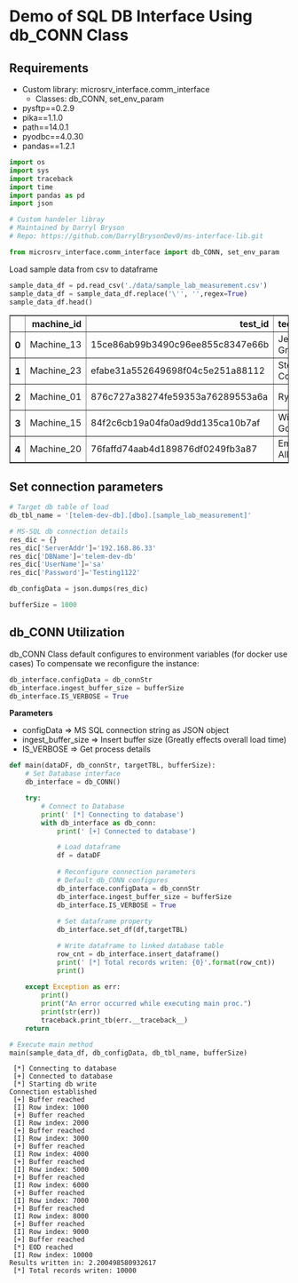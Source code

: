 # Demo of SQL DB Interface Using db_CONN Class 

## Requirements
- Custom library: microsrv_interface.comm_interface
    - Classes: db_CONN, set_env_param
- pysftp==0.2.9
- pika==1.1.0
- path==14.0.1
- pyodbc==4.0.30
- pandas==1.2.1


```python
import os
import sys
import traceback
import time
import pandas as pd
import json
```


```python
# Custom handeler libray 
# Maintained by Darryl Bryson
# Repo: https://github.com/DarrylBrysonDev0/ms-interface-lib.git

from microsrv_interface.comm_interface import db_CONN, set_env_param
```

Load sample data from csv to dataframe


```python
sample_data_df = pd.read_csv('./data/sample_lab_measurement.csv') 
sample_data_df = sample_data_df.replace('\'', '',regex=True)
sample_data_df.head()
```




<div>
<style scoped>
    .dataframe tbody tr th:only-of-type {
        vertical-align: middle;
    }

    .dataframe tbody tr th {
        vertical-align: top;
    }

    .dataframe thead th {
        text-align: right;
    }
</style>
<table border="1" class="dataframe">
  <thead>
    <tr style="text-align: right;">
      <th></th>
      <th>machine_id</th>
      <th>test_id</th>
      <th>technician</th>
      <th>test_routine</th>
      <th>batched</th>
      <th>loc_1_x_offset</th>
      <th>loc_1_y_offset</th>
      <th>loc_1_z_offset</th>
      <th>loc_2_x_offset</th>
      <th>loc_2_y_offset</th>
      <th>loc_2_z_offset</th>
    </tr>
  </thead>
  <tbody>
    <tr>
      <th>0</th>
      <td>Machine_13</td>
      <td>15ce86ab99b3490c96ee855c8347e66b</td>
      <td>Jennifer Green</td>
      <td>[d, f, c, b, e]</td>
      <td>NaN</td>
      <td>14.27</td>
      <td>0.295528</td>
      <td>3072</td>
      <td>10.12</td>
      <td>0.953938</td>
      <td>4681</td>
    </tr>
    <tr>
      <th>1</th>
      <td>Machine_23</td>
      <td>efabe31a552649698f04c5e251a88112</td>
      <td>Stephanie Collins</td>
      <td>[a, c, d, e, f, b]</td>
      <td>No</td>
      <td>-4.78</td>
      <td>0.579363</td>
      <td>4453</td>
      <td>0.66</td>
      <td>0.653040</td>
      <td>4747</td>
    </tr>
    <tr>
      <th>2</th>
      <td>Machine_01</td>
      <td>876c727a38274fe59353a76289553a6a</td>
      <td>Ryan Page</td>
      <td>[f, a, d, b, e, c]</td>
      <td>NaN</td>
      <td>13.80</td>
      <td>0.961564</td>
      <td>4824</td>
      <td>-7.30</td>
      <td>0.842194</td>
      <td>4724</td>
    </tr>
    <tr>
      <th>3</th>
      <td>Machine_15</td>
      <td>84f2c6cb19a04fa0ad9dd135ca10b7af</td>
      <td>Willie Golden</td>
      <td>[a, c, e, d]</td>
      <td>Yes</td>
      <td>3.42</td>
      <td>0.838260</td>
      <td>4970</td>
      <td>3.75</td>
      <td>0.466604</td>
      <td>2875</td>
    </tr>
    <tr>
      <th>4</th>
      <td>Machine_20</td>
      <td>76faffd74aab4d189876df0249fb3a87</td>
      <td>Emily Allen</td>
      <td>[b, f]</td>
      <td>Yes</td>
      <td>5.84</td>
      <td>0.499678</td>
      <td>2782</td>
      <td>-12.86</td>
      <td>0.919360</td>
      <td>3112</td>
    </tr>
  </tbody>
</table>
</div>



## Set connection parameters


```python
# Target db table of load
db_tbl_name = '[telem-dev-db].[dbo].[sample_lab_measurement]'
```


```python
# MS-SQL db connection details
res_dic = {}
res_dic['ServerAddr']='192.168.86.33'
res_dic['DBName']='telem-dev-db'
res_dic['UserName']='sa'
res_dic['Password']='Testing1122'

db_configData = json.dumps(res_dic)
```


```python
bufferSize = 1000
```

## db_CONN Utilization
db_CONN Class default configures to environment variables (for docker use cases)
To compensate we reconfigure the instance:
```python
db_interface.configData = db_connStr
db_interface.ingest_buffer_size = bufferSize
db_interface.IS_VERBOSE = True
```
**Parameters**
- configData => MS SQL connection string as JSON object
- ingest_buffer_size => Insert buffer size (Greatly effects overall load time)
- IS_VERBOSE => Get process details


```python
def main(dataDF, db_connStr, targetTBL, bufferSize):
    # Set Database interface
    db_interface = db_CONN()

    try:
        # Connect to Database
        print(' [*] Connecting to database')
        with db_interface as db_conn:
            print(' [+] Connected to database')

            # Load dataframe
            df = dataDF
            
            # Reconfigure connection parameters
            # Default db_CONN configures 
            db_interface.configData = db_connStr
            db_interface.ingest_buffer_size = bufferSize
            db_interface.IS_VERBOSE = True
            
            # Set dataframe property
            db_interface.set_df(df,targetTBL)

            # Write dataframe to linked database table
            row_cnt = db_interface.insert_dataframe()
            print(' [*] Total records writen: {0}'.format(row_cnt))
            print()
            
    except Exception as err:
        print()
        print("An error occurred while executing main proc.")
        print(str(err))
        traceback.print_tb(err.__traceback__)
    return
```


```python
# Execute main method
main(sample_data_df, db_configData, db_tbl_name, bufferSize)
```

     [*] Connecting to database
     [+] Connected to database
     [*] Starting db write
    Connection established
     [+] Buffer reached
     [I] Row index: 1000
     [+] Buffer reached
     [I] Row index: 2000
     [+] Buffer reached
     [I] Row index: 3000
     [+] Buffer reached
     [I] Row index: 4000
     [+] Buffer reached
     [I] Row index: 5000
     [+] Buffer reached
     [I] Row index: 6000
     [+] Buffer reached
     [I] Row index: 7000
     [+] Buffer reached
     [I] Row index: 8000
     [+] Buffer reached
     [I] Row index: 9000
     [+] Buffer reached
     [*] EOD reached
     [I] Row index: 10000
    Results written in: 2.200498580932617
     [*] Total records writen: 10000
    
    
